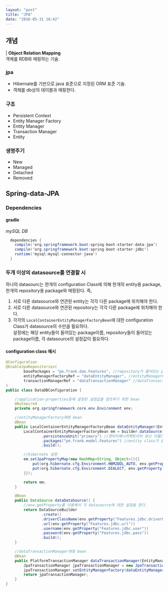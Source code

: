 ```yaml
---
layout: "post"
title: "JPA"
date: "2016-05-31 18:42"
---
```

## 개념
| __Object Relation Mapping__  
객체를 RDB와 매핑하는 기술.

### jpa
 - Hibernate를 기반으로 java 표준으로 지정된 ORM 표준 기술.
 - 객체를 db상의 테이블과 매핑한다.

### 구조
 - Persistent Context
 - Entity Manager Factory
 - Entity Manager
 - Transaction Manager
 - Entity

### 생명주기
 - New
 - Managed
 - Detached
 - Removed

## Spring-data-JPA
### Dependencies
#### gradle
_mySQL DB_
```java
  dependencies {
  	compile('org.springframework.boot:spring-boot-starter-data-jpa')
  	compile('org.springframework.boot:spring-boot-starter-jdbc')
  	runtime('mysql:mysql-connector-java')
  }
```




### 두개 이상의 datasource를 연결할 시
하나의 datasourc는 한개의 configuration Class에 의해 한개의 entity용 package, 한개의 repository용 package와 매핑된다. 즉,

1. 서로 다른 datasource와 연관된 entity는 각각 다른 package에 위치해야 한다.
2. 서로 다른 datasource와 연관된 repository는 각각 다른 package에 위치해야 한다.
3. 각각의 `LocalContainerEntityManagerFactoryBean`에 대한 configuration Class가 datasource의 수만큼 필요하다.  
   설정에는 해당 entity들이 들어있는 package이름, repository들이 들어있는 package이름, 각 datasource의 설정값이 필요하다.

#### configuration class 예시

```java
@Configuration
@EnableJpaRepositories(
        basePackages = "pe.frank.dao.Features", //repository가 들어있는 package 이름
        entityManagerFactoryRef = "dataEntityManager", //entityManagerFactory래핑 bean이름
        transactionManagerRef = "dataTransactionManager" //dataTransactionManager래핑 bean이름
)
public class DataDBConfiguration {

    //application-properties등에 설정된 설정값을 참조하기 위한 bean
    @Autowired
    private org.springframework.core.env.Environment env;

    //entityManagerFactory래핑 bean
    @Bean
    public LocalContainerEntityManagerFactoryBean dataEntityManager(EntityManagerFactoryBuilder builder) {
        LocalContainerEntityManagerFactoryBean em = builder.dataSource(dataDataSource())
                .persistenceUnit("primary") //엔티티매니저팩토리의 유닛 이름(선택적)
                .packages("pe.frank.model.Features") //entity class가 들어있는 package 이름
                .build();

        //hibernate 설정
        em.setJpaPropertyMap(new HashMap<String, Object>(){{
            put(org.hibernate.cfg.Environment.HBM2DDL_AUTO, env.getProperty("hibernate.hbm2ddl.auto"));
            put(org.hibernate.cfg.Environment.DIALECT, env.getProperty("data.hibernate.dialect"));
        }});

        return em;
    }

    @Bean
    public DataSource dataDataSource() {
        //env.getProperty를 이용해서 각 datasource에 대한 설정을 한다.
        return DataSourceBuilder
                .create()
                .driverClassName(env.getProperty("Features.jdbc.driverClassName"))
                .url(env.getProperty("Features.jdbc.url"))
                .username(env.getProperty("Features.jdbc.user"))
                .password(env.getProperty("Features.jdbc.pass"))
                .build();
    }

    //dataTransactionManager래핑 bean
    @Bean
    public PlatformTransactionManager dataTransactionManager(EntityManagerFactoryBuilder builder) {
        JpaTransactionManager jpaTransactionManager = new JpaTransactionManager();
        jpaTransactionManager.setEntityManagerFactory(dataEntityManager(builder).getObject());
        return jpaTransactionManager;
    }
}
```
